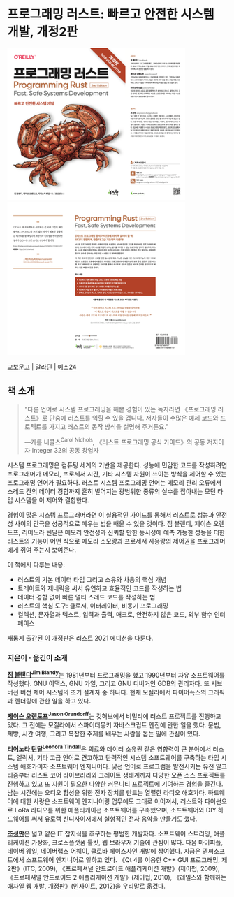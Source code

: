 # 프로그래밍 러스트: 빠르고 안전한 시스템 개발, 개정2판

<p>
  <img alt="Front Cover" src="cover_front.png" style="height:350px;" />
  <img alt="Back Cover" src="cover_back.png" style="height:350px;" />
</p>

[교보문고](https://product.kyobobook.co.kr/detail/S000200629958) | 
[알라딘](https://www.aladin.co.kr/shop/wproduct.aspx?ItemId=308448819) | 
[예스24](http://www.yes24.com/Product/Goods/116789691)

## 책 소개

> "다른 언어로 시스템 프로그래밍을 해본 경험이 있는 독자라면 《프로그래밍 러스트》로 단숨에 러스트를 익힐 수 있을 겁니다. 저자들이 수많은 예제 코드와 프로젝트를 가지고 러스트의 동작 방식을 설명해 주거든요."
>
> —캐롤 니콜스<sup>Carol Nichols</sup>, 《러스트 프로그래밍 공식 가이드》의 공동 저자이자 Integer 32의 공동 창업자

시스템 프로그래밍은 컴퓨팅 세계의 기반을 제공한다. 성능에 민감한 코드를 작성하려면 프로그래머가 메모리, 프로세서 시간, 기타 시스템 자원이 쓰이는 방식을 제어할 수 있는 프로그래밍 언어가 필요하다. 러스트 시스템 프로그래밍 언어는 메모리 관리 오류에서 스레드 간의 데이터 경합까지 흔히 벌어지는 광범위한 종류의 실수를 잡아내는 모던 타입 시스템을 이 제어와 결합한다.

경험이 많은 시스템 프로그래머라면 이 실용적인 가이드를 통해서 러스트로 성능과 안전성 사이의 간극을 성공적으로 메우는 법을 배울 수 있을 것이다. 짐 블랜디, 제이슨 오렌도프, 리어노라 틴달은 메모리 안전성과 신뢰할 만한 동시성에 예측 가능한 성능을 더한 러스트의 기능이 어떤 식으로 메모리 소모량과 프로세서 사용량의 제어권을 프로그래머에게 쥐여 주는지 보여준다.

이 책에서 다루는 내용:

* 러스트의 기본 데이터 타입 그리고 소유와 차용의 핵심 개념
* 트레이트와 제네릭을 써서 유연하고 효율적인 코드를 작성하는 법
* 데이터 경합 없이 빠른 멀티 스레드 코드를 작성하는 법
* 러스트의 핵심 도구: 클로저, 이터레이터, 비동기 프로그래밍
* 컬렉션, 문자열과 텍스트, 입력과 출력, 매크로, 안전하지 않은 코드, 외부 함수 인터페이스

새롭게 출간된 이 개정판은 러스트 2021 에디션을 다룬다.

### 지은이 · 옮긴이 소개

<b>[짐 블랜디<sup>Jim Blandy</sup>](https://twitter.com/jimblandy)</b>는 1981년부터 프로그래밍을 했고 1990년부터 자유 소프트웨어를 작성했다. GNU 이맥스, GNU 가일, 그리고 GNU 디버거인 GDB의 관리자다. 또 서브버전 버전 제어 시스템의 초기 설계자 중 하나다. 현재 모질라에서 파이어폭스의 그래픽과 렌더링에 관한 일을 하고 있다.

<b>[제이슨 오렌도프<sup>Jason Orendorff</sup>](https://twitter.com/jorendorff)</b>는 깃허브에서 비밀리에 러스트 프로젝트를 진행하고 있다. 그 전에는 모질라에서 스파이더몽키 자바스크립트 엔진에 관한 일을 했다. 문법, 제빵, 시간 여행, 그리고 복잡한 주제를 배우는 사람을 돕는 일에 관심이 있다.

<b>[리어노라 틴달<sup>Leonora Tindall</sup>](https://twitter.com/NoraDotCodes)</b>은 의료와 데이터 소유권 같은 영향력이 큰 분야에서 러스트, 엘릭서, 기타 고급 언어로 견고하고 탄력적인 시스템 소프트웨어를 구축하는 타입 시스템 애호가이자 소프트웨어 엔지니어다. 낯선 언어로 프로그램을 발전시키는 유전 알고리즘부터 러스트 코어 라이브러리와 크레이트 생태계까지 다양한 오픈 소스 프로젝트를 진행하고 있고 또 지원이 필요한 다양한 커뮤니티 프로젝트에 기여하는 경험을 즐긴다. 남는 시간에는 오디오 합성을 위한 전자 장치를 만드는 열렬한 라디오 애호가다. 하드웨어에 대한 사랑은 소프트웨어 엔지니어링 업무에도 그대로 이어져서, 러스트와 파이썬으로 LoRa 라디오를 위한 애플리케이션 소프트웨어를 구축했으며, 소프트웨어와 DIY 하드웨어를 써서 유로랙 신디사이저에서 실험적인 전자 음악을 만들기도 했다.

<b>[조성만](https://twitter.com/chosungmann)</b>은 넓고 얕은 IT 잡지식을 추구하는 평범한 개발자다. 소프트웨어 스트리밍, 애플리케이션 가상화, 크로스플랫폼 툴킷, 웹 브라우저 기술에 관심이 많다. 다음 마이피플, 네이버 웨일, 네이버랩스 어웨이, 클로바 페이스사인 개발에 참여했다. 지금은 엔씨소프트에서 소프트웨어 엔지니어로 일하고 있다. 《Qt 4를 이용한 C++ GUI 프로그래밍, 제2판》(ITC, 2009), 《프로페셔널 안드로이드 애플리케이션 개발》(제이펍, 2009), 《프로페셔널 안드로이드 2 애플리케이션 개발》(제이펍, 2010), 《레일스와 함께하는 애자일 웹 개발, 개정판》(인사이트, 2012)을 우리말로 옮겼다.
